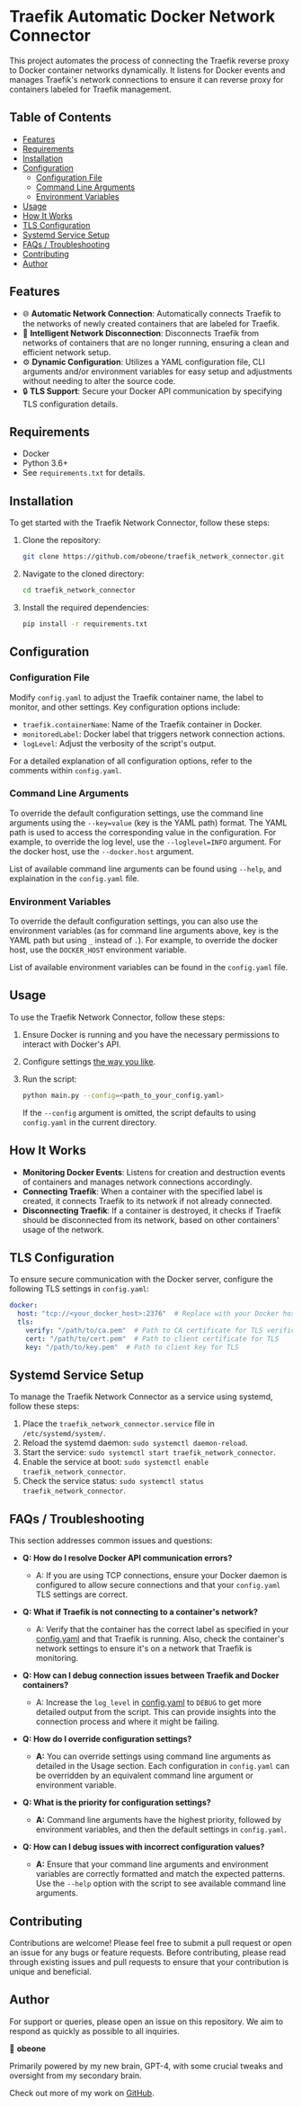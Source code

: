 # Traefik Automatic Docker Network Connector

This project automates the process of connecting the Traefik reverse proxy to Docker container networks dynamically. It listens for Docker events and manages Traefik's network connections to ensure it can reverse proxy for containers labeled for Traefik management.

## Table of Contents

- [Features](#features)
- [Requirements](#requirements)
- [Installation](#installation)
- [Configuration](#configuration)
  - [Configuration File](#configuration-file)
  - [Command Line Arguments](#command-line-arguments)
  - [Environment Variables](#environment-variables)
- [Usage](#usage)
- [How It Works](#how-it-works)
- [TLS Configuration](#tls-configuration)
- [Systemd Service Setup](#systemd-service-setup)
- [FAQs / Troubleshooting](#faqs--troubleshooting)
- [Contributing](#contributing)
- [Author](#author)

## Features

- 🌐 **Automatic Network Connection**: Automatically connects Traefik to the networks of newly created containers that are labeled for Traefik.
- 🔌 **Intelligent Network Disconnection**: Disconnects Traefik from networks of containers that are no longer running, ensuring a clean and efficient network setup.
- ⚙️ **Dynamic Configuration**: Utilizes a YAML configuration file, CLI arguments and/or environment variables for easy setup and adjustments without needing to alter the source code.
- 🔒 **TLS Support**: Secure your Docker API communication by specifying TLS configuration details.

## Requirements

- Docker
- Python 3.6+
- See `requirements.txt` for details.

## Installation

To get started with the Traefik Network Connector, follow these steps:

1. Clone the repository:

   ```bash
   git clone https://github.com/obeone/traefik_network_connector.git
   ```

2. Navigate to the cloned directory:

   ```bash
   cd traefik_network_connector
   ```

3. Install the required dependencies:

   ```bash
   pip install -r requirements.txt
   ```

## Configuration

### Configuration File

Modify `config.yaml` to adjust the Traefik container name, the label to monitor, and other settings. Key configuration options include:

- `traefik.containerName`: Name of the Traefik container in Docker.
- `monitoredLabel`: Docker label that triggers network connection actions.
- `logLevel`: Adjust the verbosity of the script's output.

For a detailed explanation of all configuration options, refer to the comments within `config.yaml`.

### Command Line Arguments

To override the default configuration settings, use the command line arguments using the `--key=value` (key is the YAML path) format. The YAML path is used to access the corresponding value in the configuration. For example, to override the log level, use the `--loglevel=INFO` argument. For the docker host, use the `--docker.host` argument.

List of available command line arguments can be found using `--help`, and explaination in the `config.yaml` file.

### Environment Variables

To override the default configuration settings, you can also use the environment variables (as for command line arguments above, key is the YAML path but using `_` instead of `.`). For example, to override the docker host, use the `DOCKER_HOST` environment variable.

List of available environment variables can be found in the `config.yaml` file.

## Usage

To use the Traefik Network Connector, follow these steps:

1. Ensure Docker is running and you have the necessary permissions to interact with Docker's API.
2. Configure settings [the way you like](#configuration).
3. Run the script:

   ```bash
   python main.py --config=<path_to_your_config.yaml>
   ```

   If the `--config` argument is omitted, the script defaults to using `config.yaml` in the current directory.

## How It Works

- **Monitoring Docker Events**: Listens for creation and destruction events of containers and manages network connections accordingly.
- **Connecting Traefik**: When a container with the specified label is created, it connects Traefik to its network if not already connected.
- **Disconnecting Traefik**: If a container is destroyed, it checks if Traefik should be disconnected from its network, based on other containers' usage of the network.

## TLS Configuration

To ensure secure communication with the Docker server, configure the following TLS settings in `config.yaml`:

```yaml
docker:
  host: "tcp://<your_docker_host>:2376"  # Replace with your Docker host and port
  tls:
    verify: "/path/to/ca.pem"  # Path to CA certificate for TLS verification
    cert: "/path/to/cert.pem"  # Path to client certificate for TLS
    key: "/path/to/key.pem"  # Path to client key for TLS
```

## Systemd Service Setup

To manage the Traefik Network Connector as a service using systemd, follow these steps:

1. Place the `traefik_network_connector.service` file in `/etc/systemd/system/`.
2. Reload the systemd daemon: `sudo systemctl daemon-reload`.
3. Start the service: `sudo systemctl start traefik_network_connector`.
4. Enable the service at boot: `sudo systemctl enable traefik_network_connector`.
5. Check the service status: `sudo systemctl status traefik_network_connector`.

## FAQs / Troubleshooting

This section addresses common issues and questions:

- **Q: How do I resolve Docker API communication errors?**
  - A: If you are using TCP connections, ensure your Docker daemon is configured to allow secure connections and that your `config.yaml` TLS settings are correct.

- **Q: What if Traefik is not connecting to a container's network?**
  - A: Verify that the container has the correct label as specified in your [config.yaml](vscode-remote://ssh-remote%2Bmy-server/root/automatic_traefik/config.yaml#1%2C1-1%2C1) and that Traefik is running. Also, check the container's network settings to ensure it's on a network that Traefik is monitoring.

- **Q: How can I debug connection issues between Traefik and Docker containers?**
  - A: Increase the `log_level` in [config.yaml](vscode-remote://ssh-remote%2Bmy-server/root/automatic_traefik/config.yaml#1%2C1-1%2C1) to `DEBUG` to get more detailed output from the script. This can provide insights into the connection process and where it might be failing.

- **Q: How do I override configuration settings?**
  - **A:** You can override settings using command line arguments as detailed in the Usage section. Each configuration in `config.yaml` can be overridden by an equivalent command line argument or environment variable.

- **Q: What is the priority for configuration settings?**
  - **A:** Command line arguments have the highest priority, followed by environment variables, and then the default settings in `config.yaml`.

- **Q: How can I debug issues with incorrect configuration values?**
  - **A:** Ensure that your command line arguments and environment variables are correctly formatted and match the expected patterns. Use the `--help` option with the script to see available command line arguments.

## Contributing

Contributions are welcome! Please feel free to submit a pull request or open an issue for any bugs or feature requests. Before contributing, please read through existing issues and pull requests to ensure that your contribution is unique and beneficial.

## Author

For support or queries, please open an issue on this repository. We aim to respond as quickly as possible to all inquiries.

👾 **obeone**

Primarily powered by my new brain, GPT-4, with some crucial tweaks and oversight from my secondary brain.

Check out more of my work on [GitHub](https://github.com/obeone).
